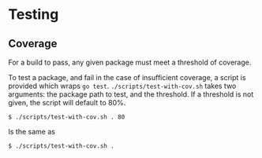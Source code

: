 Testing
=======

## Coverage

For a build to pass, any given package must meet a threshold of coverage.

To test a package, and fail in the case of insufficient coverage, a script is provided which wraps `go test`. `./scripts/test-with-cov.sh` takes two arguments: the package path to test, and the threshold.  If a threshold is not given, the script will default to 80%.

```shell
$ ./scripts/test-with-cov.sh . 80
```

Is the same as

```shell
$ ./scripts/test-with-cov.sh .
```
